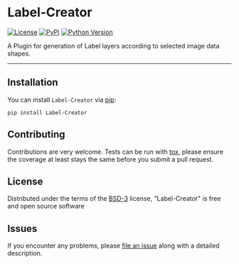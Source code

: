 # Label-Creator

[![License](https://img.shields.io/pypi/l/napari-medical-image-formats.svg?color=green)](https://github.com/MBPhys/Label-Creator/raw/master/LICENSE)
[![PyPI](https://img.shields.io/pypi/v/Label-Creator.svg?color=green)](https://pypi.org/project/Label-Creator)
[![Python Version](https://img.shields.io/pypi/pyversions/Label-Creator.svg?color=green)](https://python.org)


A Plugin for generation of Label layers according to selected image data shapes.

----------------------------------

## Installation

You can install `Label-Creator` via [pip]:

    pip install Label-Creator

## Contributing

Contributions are very welcome. Tests can be run with [tox], please ensure
the coverage at least stays the same before you submit a pull request.

## License

Distributed under the terms of the [BSD-3] license,
"Label-Creator" is free and open source software

## Issues

If you encounter any problems, please [file an issue] along with a detailed description.

[napari]: https://github.com/napari/napari
[Cookiecutter]: https://github.com/audreyr/cookiecutter
[@napari]: https://github.com/napari
[MIT]: http://opensource.org/licenses/MIT
[BSD-3]: http://opensource.org/licenses/BSD-3-Clause
[GNU GPL v3.0]: http://www.gnu.org/licenses/gpl-3.0.txt
[GNU LGPL v3.0]: http://www.gnu.org/licenses/lgpl-3.0.txt
[Apache Software License 2.0]: http://www.apache.org/licenses/LICENSE-2.0
[Mozilla Public License 2.0]: https://www.mozilla.org/media/MPL/2.0/index.txt
[cookiecutter-napari-plugin]: https://github.com/napari/cookiecutter-napari-plugin
[file an issue]: https://github.com/MBPhys/Label-Creator/issues
[napari]: https://github.com/napari/napari
[tox]: https://tox.readthedocs.io/en/latest/
[pip]: https://pypi.org/project/pip/
[PyPI]: https://pypi.org/
